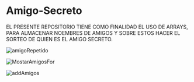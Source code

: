 # Amigo-Secreto
EL PRESENTE REPOSITORIO TIENE COMO FINALIDAD EL USO DE ARRAYS, PARA ALMACENAR NOEMBRES DE AMIGOS Y SOBRE ESTOS HACER EL SORTEO DE QUIEN ES EL AMIGO SECRETO.

![amigoRepetido](https://github.com/user-attachments/assets/55fdf465-c28f-4aad-a72c-61fe500f1328)

![MostarAmigosFor](https://github.com/user-attachments/assets/3d7c4d45-9495-4666-9857-3b561a81ef17)

![addAmigos](https://github.com/user-attachments/assets/54270e4a-e452-436c-9835-3b10eb934769)
